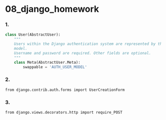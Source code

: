 # 08_django_homework

### 1.

```python
class User(AbstractUser):
    """
    Users within the Django authentication system are represented by this
    model.
    Username and password are required. Other fields are optional.
    """
    class Meta(AbstractUser.Meta):
        swappable = 'AUTH_USER_MODEL'
```



### 2.

```
from django.contrib.auth.forms import UserCreationForm
```



### 3. 

```
from django.views.decorators.http import require_POST
```

